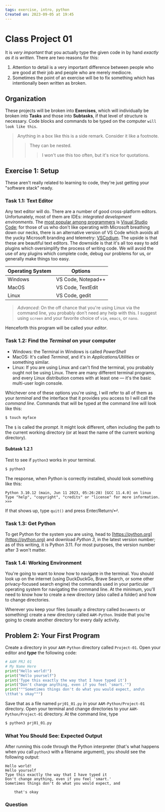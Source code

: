 ```yaml
---
tags: exercise, intro, python
Created on: 2023-09-05 at 19:45
---
```


# Class Project 01

It is _very important_ that you actually type the given code in by hand _exactly as it is written_. There are two reasons for this:

1. Attention to detail is a very important difference between people who are good at their job and people who are merely mediocre.
2. Sometimes the point of an exercise will be to fix something which has intentionally been written as broken.

## Organization
These projects will be broken into **Exercises**, which will individually be broken into **Tasks** and those into **Subtasks**, if that level of structure is necessary. Code blocks and commands to be typed on the computer `will look like this`. 

> Anything in a box like this is a side remark. Consider it like a footnote.
>> They can be nested.
>>> I won't use this too often, but it's nice for quotations.

## Exercise 1: Setup

These aren't really related to learning to code, they're just getting your "software stack" ready.

### Task 1.1: Text Editor

Any text editor will do. There are a number of good cross-platform editors. Unfortunately, most of them are IDEs: _integrated development environments_. The [most popular among programmers](https://survey.stackoverflow.co/2023/#section-most-popular-technologies-integrated-development-environment) is [Visual Studio Code](https://github.com/microsoft/vscode); for those of us who don't like operating with Microsoft breathing down our necks, there is an alternative version of VS Code which avoids all the yucky Microsoft branding and telemetry: [VSCodium](https://vscodium.com/). The upside is that these are beautiful text editors. The downside is that it's all too easy to add plugins which oversimplify the process of writing code. We will avoid the use of any plugins which complete code, debug our problems for us, or generally make things too easy.

| Operating System | Options            |
| ---------------- | ------------------ |
| Windows          | VS Code, Notepad++ |
| MacOS            | VS Code, TextEdit  |
| Linux            | VS Code, gedit     |

> _Advanced_: On the off chance that you're using Linux via the command line, you probably don't need any help with this. I suggest using `screen` and your favorite choice of `vim`, `emacs`, or `nano`.

Henceforth this program will be called your _editor_.

### Task 1.2: Find the _Terminal_ on your computer

- Windows: the Terminal in Windows is called _PowerShell_
- MacOS: It's called _Terminal_, and it's in _Applications/Utilities_ or something similar.
- Linux: If you are using Linux and can't find the terminal, you probably ought not be using Linux. There are many different terminal programs, and every Linux distribution comes with at least one &mdash; it's the basic multi-user login console.

Whichever one of these options you're using, I will refer to all of them as your _terminal_ and the interface that it provides you access to I will call the _command line_. Commands that will be typed at the command line will look like this:

```bash
$ touch myface
```

The `$` is called the _prompt_. It might look different, often including the path to the current working directory (or at least the name of the current working directory).

#### Subtask 1.2.1

Test to see if `python3` works in your terminal.

```bash
$ python3
```

The response, when Python is correctly installed, should look something like this:

```
Python 3.10.12 (main, Jun 11 2023, 05:26:28) [GCC 11.4.0] on linux
Type "help", "copyright", "credits" or "license" for more information.
>>>
```

If that shows up, type `quit()` and press Enter/Return/&crarr;.

### Task 1.3: Get Python

To get Python for the system you are using, head to [https://python.org](https://python.org) and download _Python 3_, in the latest version number; as of this writing, it is Python 3.11. For most purposes, the version number after 3 won't matter.

### Task 1.4: Working Environment

You're going to want to know how to navigate in the terminal. You should look up on the internet (using DuckDuckGo, Brave Search, or some other privacy-focused search engine) the commands used in your particular operating system for navigating the command line. At the minimum, you'll need to know how to create a new directory (also called a folder) and how to change directories.

Wherever you keep your files (usually a directory called `Documents` or something) create a new directory called `AAM-Python`. Inside that you're going to create another directory for every daily activity.

## Problem 2: Your First Program

Create a directory in your `AAM-Python` directory called `Project-01`. Open your editor and **_type_** the following code:

```Python
# AAM PRJ 01
# My Name Here
print("Hello world!")
print("Hello yourself")
print('Type this exactly the way that I have typed it')
print("Don't change anything, even if you feel 'smart.'")
print("""Sometimes things don't do what you would expect, and\n
\tthat's okay""")
```

Save that as a file named `prj01_01.py` in your `AAM-Python/Project-01` directory. Open your terminal and change directories to your `AAM-Python/Project-01` directory. At the command line, type

```bash
$ python3 prj01_01.py
```

### What You Should See: Expected Output

After running this code through the Python interpreter (that's what happens when you call `python3` with a filename argument), you should see the following output:

```
Hello world!
Hello yourself
Type this exactly the way that I have typed it
Don't change anything, even if you feel 'smart.'
Sometimes things don't do what you would expect, and

	that's okay
```

### Question
